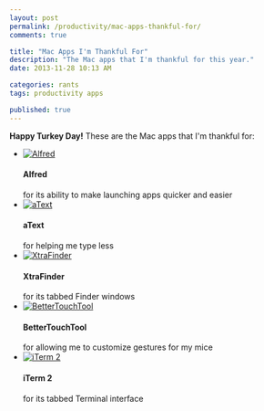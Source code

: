 ```yaml
---
layout: post
permalink: /productivity/mac-apps-thankful-for/
comments: true

title: "Mac Apps I'm Thankful For"
description: "The Mac apps that I'm thankful for this year."
date: 2013-11-28 10:13 AM

categories: rants
tags: productivity apps

published: true
---
```


**Happy Turkey Day!** These are the Mac apps that I'm thankful for:

<ul class="list-group">
    <li class="list-group-item">
        <div class="media">
            <a class="pull-left" href="http://www.alfredapp.com/">
                <img class="media-object" src="{{ site.images }}{{ page.url }}/alfred.png" alt="Alfred">
            </a>
            <div class="media-body">
                <h4 class="media-heading">Alfred</h4>
                for its ability to make launching apps quicker and easier
            </div>
        </div>
    </li>
    <li class="list-group-item">
        <div class="media">
            <a class="pull-left" href="http://www.trankynam.com/atext/">
                <img class="media-object" src="{{ site.images }}{{ page.url }}/atext.png" alt="aText">
            </a>
            <div class="media-body pull-left">
                <h4 class="media-heading">aText</h4>
                for helping me type less
            </div>
        </div>
    </li>
    <li class="list-group-item">
        <div class="media">
            <a class="pull-left" href="http://www.trankynam.com/xtrafinder/">
                <img class="media-object" src="{{ site.images }}{{ page.url }}/xtrafinder.png" alt="XtraFinder">
            </a>
            <div class="media-body">
                <h4 class="media-heading">XtraFinder</h4>
                for its tabbed Finder windows
            </div>
        </div>
    </li>
    <li class="list-group-item">
        <div class="media">
            <a class="pull-left" href="http://www.boastr.net/">
                <img class="media-object" src="{{ site.images }}{{ page.url }}/bettertouchtool.png" alt="BetterTouchTool">
            </a>
            <div class="media-body pull-left">
                <h4 class="media-heading">BetterTouchTool</h4>
                for allowing me to customize gestures for my mice
            </div>
        </div>
    </li>
    <li class="list-group-item">
        <div class="media">
            <a class="pull-left" href="http://www.iterm2.com/">
                <img class="media-object" src="{{ site.images }}{{ page.url }}/iterm.png" alt="iTerm 2">
            </a>
            <div class="media-body pull-left">
                <h4 class="media-heading">iTerm 2</h4>
                for its tabbed Terminal interface
            </div>
        </div>
    </li>
</ul>